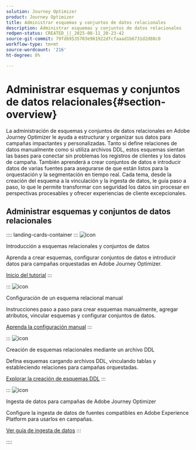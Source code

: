 ```yaml
---
solution: Journey Optimizer
product: Journey Optimizer
title: Administrar esquemas y conjuntos de datos relacionales
description: Administrar esquemas y conjuntos de datos relacionales
redpen-status: CREATED_||_2025-08-11_20-23-42
source-git-commit: 79fdb9535703e961922dfcfaaad1b6731d2d88c0
workflow-type: tm+mt
source-wordcount: '216'
ht-degree: 8%

---
```



# Administrar esquemas y conjuntos de datos relacionales{#section-overview}

La administración de esquemas y conjuntos de datos relacionales en Adobe Journey Optimizer le ayuda a estructurar y organizar sus datos para campañas impactantes y personalizadas. Tanto si define relaciones de datos manualmente como si utiliza archivos DDL, estos esquemas sientan las bases para conectar sin problemas los registros de clientes y los datos de campaña. También aprenderá a crear conjuntos de datos e introducir datos de varias fuentes para asegurarse de que están listos para la orquestación y la segmentación en tiempo real. Cada tema, desde la creación del esquema a la vinculación y la ingesta de datos, le guía paso a paso, lo que le permite transformar con seguridad los datos sin procesar en perspectivas procesables y ofrecer experiencias de cliente excepcionales.

## Administrar esquemas y conjuntos de datos relacionales

:::: landing-cards-container
:::
![icon](https://cdn.experienceleague.adobe.com/icons/circle-play.svg)

Introducción a esquemas relacionales y conjuntos de datos

Aprenda a crear esquemas, configurar conjuntos de datos e introducir datos para campañas orquestadas en Adobe Journey Optimizer.

[Inicio del tutorial](../using/orchestrated/gs-schemas.md)
:::

:::
![icon](https://cdn.experienceleague.adobe.com/icons/list-check.svg)

Configuración de un esquema relacional manual

Instrucciones paso a paso para crear esquemas manualmente, agregar atributos, vincular esquemas y configurar conjuntos de datos.

[Aprenda la configuración manual](../using/orchestrated/manual-schema.md)
:::

:::
![icon](https://cdn.experienceleague.adobe.com/icons/code-branch.svg)

Creación de esquemas relacionales mediante un archivo DDL

Defina esquemas cargando archivos DDL, vinculando tablas y estableciendo relaciones para campañas orquestadas.

[Explorar la creación de esquemas DDL](../using/orchestrated/file-upload-schema.md)
:::

:::
![icon](https://cdn.experienceleague.adobe.com/icons/gear.svg)

Ingesta de datos para campañas de Adobe Journey Optimizer

Configure la ingesta de datos de fuentes compatibles en Adobe Experience Platform para usarlos en campañas.

[Ver guía de ingesta de datos](../using/orchestrated/ingest-data.md)
:::

::::
